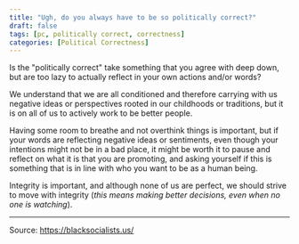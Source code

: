 ```yaml
---
title: "Ugh, do you always have to be so politically correct?"
draft: false
tags: [pc, politically correct, correctness]
categories: [Political Correctness]
---
```


Is the "politically correct" take something that you agree with deep down, but are too lazy to actually reflect in your own actions and/or words?  
  
We understand that we are all conditioned and therefore carrying with us negative ideas or perspectives rooted in our childhoods or traditions, but it is on all of us to actively work to be better people.  
  
Having some room to breathe and not overthink things is important, but if your words are reflecting negative ideas or sentiments, even though your intentions might not be in a bad place, it might be worth it to pause and reflect on what it is that you are promoting, and asking yourself if this is something that is in line with who you want to be as a human being.  
  
Integrity is important, and although none of us are perfect, we should strive to move with integrity (_this means making better decisions, even when no one is watching_).

----
Source: https://blacksocialists.us/

